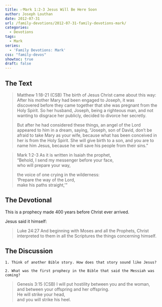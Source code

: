 ```yaml
---
title: ✅Mark 1:2-3 Jesus Will Be Here Soon
author: Joseph Louthan
date: 2012-07-31
url: /family-devotions/2012-07-31-family-devotions-mark/
categories:
  - Devotions
tags:
  - Mark
series:
  - 'Family Devotions: Mark'
css: "family-devos"
showtoc: true
draft: false
---
```


## The Text

>Matthew 1:18-21 (CSB) The birth of Jesus Christ came about this way: After his mother Mary had been engaged to Joseph, it was discovered before they came together that she was pregnant from the Holy Spirit. So her husband, Joseph, being a righteous man, and not wanting to disgrace her publicly, decided to divorce her secretly.
>
>But after he had considered these things, an angel of the Lord appeared to him in a dream, saying, “Joseph, son of David, don’t be afraid to take Mary as your wife, because what has been conceived in her is from the Holy Spirit. She will give birth to a son, and you are to name him Jesus, because he will save his people from their sins.”

>Mark 1:2-3 As it is written in Isaiah the prophet,  
>“Behold, I send my messenger before your face,  
>who will prepare your way,  
>
>the voice of one crying in the wilderness:  
>‘Prepare the way of the Lord,  
>make his paths straight,’”

## The Devotional

This is a prophecy made 400 years before Christ ever arrived.

Jesus said it himself:

>Luke 24:27 And beginning with Moses and all the Prophets, Christ interpreted to them in all the Scriptures the things concerning himself.

## The Discussion

```text
1. Think of another Bible story. How does that story sound like Jesus?

2. What was the first prophecy in the Bible that said the Messiah was coming?
```

>Genesis 3:15 (CSB) I will put hostility between you and the woman,  
>and between your offspring and her offspring.  
>He will strike your head,  
>and you will strike his heel.
